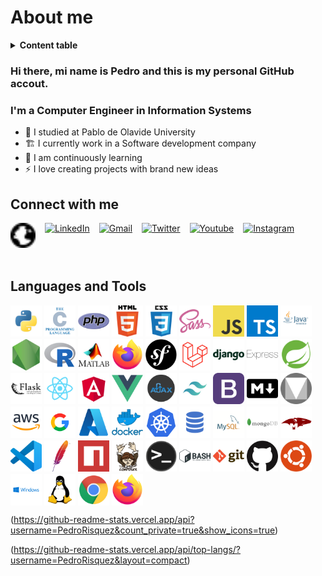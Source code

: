 # About me

<!-- TABLE OF CONTENTS -->
<details >
  <summary><strong>Content table</strong></summary>
  <ul>
    <li><a href="#connect-with-me">Connect with me</a></li>
    <li><a href="#languages-and-tools">Languages and Tools</a></li>
    <!-- <li><a href="#website">Website</a></li> -->
  </ul>
</details>

### Hi there, mi name is Pedro and this is my personal GitHub accout.

### I'm a Computer Engineer in Information Systems

- 🔭 I studied at Pablo de Olavide University
- :building_construction: I currently work in a Software development company
- 🌱 I am continuously learning
- ⚡ I love creating projects with brand new ideas

## Connect with me
<div style="display: flex;flex-wrap: wrap;gap: 15px;">
<a href="http://eagleeye.westeurope.cloudapp.azure.com"><img class="web" alt="eagleeye" width="40px" src="https://raw.githubusercontent.com/iconic/open-iconic/master/svg/globe.svg" /></a>
<a href="https://www.linkedin.com/in/pedro-r%C3%ADsquez-calvillo-97a080171/"><img class="contact" alt="LinkedIn" width="40px" src="https://cdn.jsdelivr.net/npm/simple-icons@v3/icons/linkedin.svg" /></a>
<a href="mailto:pedrorc983@gmail.com"><img class="contact" alt="Gmail" width="40px" src="https://cdn.jsdelivr.net/npm/simple-icons@v3/icons/gmail.svg" /></a>
<a href=""><img class="contact" alt="Twitter" width="40px" src="https://cdn.jsdelivr.net/npm/simple-icons@v3/icons/twitter.svg"/></a>
<a href=""><img class="contact" alt="Youtube" width="40px" src="https://cdn.jsdelivr.net/npm/simple-icons@v3/icons/youtube.svg"/></a>
<a href=""><img class="contact" alt="Instagram" width="40px" src="https://cdn.jsdelivr.net/npm/simple-icons@v3/icons/instagram.svg"/></a>
</div>
<br />

## Languages and Tools

<!-- Languajes -->
<div style="display: flex;flex-wrap: wrap;gap: 4px;">
    <img class="tech" alt="Python" width="50px" src="https://raw.githubusercontent.com/github/explore/80688e429a7d4ef2fca1e82350fe8e3517d3494d/topics/python/python.png" />
    <img class="tech" alt="C" width="50px" src="https://raw.githubusercontent.com/github/explore/80688e429a7d4ef2fca1e82350fe8e3517d3494d/topics/c/c.png" />
    <img class="tech" alt="Php" width="50px" src="https://raw.githubusercontent.com/github/explore/80688e429a7d4ef2fca1e82350fe8e3517d3494d/topics/php/php.png" />
    <img class="tech" alt="HTML5" width="50px" src="https://raw.githubusercontent.com/github/explore/80688e429a7d4ef2fca1e82350fe8e3517d3494d/topics/html/html.png" />
    <img class="tech" alt="CSS3" width="50px" src="https://raw.githubusercontent.com/github/explore/80688e429a7d4ef2fca1e82350fe8e3517d3494d/topics/css/css.png" />
    <img class="tech" alt="Sass" width="50px" src="https://raw.githubusercontent.com/github/explore/80688e429a7d4ef2fca1e82350fe8e3517d3494d/topics/sass/sass.png" />
    <img class="tech" alt="JavaScript" width="50px" src="https://raw.githubusercontent.com/github/explore/80688e429a7d4ef2fca1e82350fe8e3517d3494d/topics/javascript/javascript.png" />
    <img class="tech" alt="TypeScript" width="50px" src="https://raw.githubusercontent.com/github/explore/80688e429a7d4ef2fca1e82350fe8e3517d3494d/topics/typescript/typescript.png" />
    <img class="tech" alt="Java" width="50px" src="https://raw.githubusercontent.com/github/explore/80688e429a7d4ef2fca1e82350fe8e3517d3494d/topics/java/java.png" />
    <img class="tech" alt="Node.js" width="50px" src="https://raw.githubusercontent.com/github/explore/80688e429a7d4ef2fca1e82350fe8e3517d3494d/topics/nodejs/nodejs.png" />
    <img class="tech" alt="R" width="50px" src="https://raw.githubusercontent.com/github/explore/80688e429a7d4ef2fca1e82350fe8e3517d3494d/topics/r/r.png" />
    <img class="tech" alt="Matlab" width="50px" src="https://raw.githubusercontent.com/github/explore/80688e429a7d4ef2fca1e82350fe8e3517d3494d/topics/matlab/matlab.png" />
    <img class="tech" alt="Firefox" width="50px" src="https://raw.githubusercontent.com/github/explore/728542e0d33f83720614f61923a9cb424264db23/topics/firefox/firefox.png" />
    <!-- Back-end Framework -->
    <img class="tech" alt="Symfony" width="50px" src="https://raw.githubusercontent.com/github/explore/80688e429a7d4ef2fca1e82350fe8e3517d3494d/topics/symfony/symfony.png" />
    <img class="tech" alt="Laravel" width="50px" src="https://raw.githubusercontent.com/github/explore/80688e429a7d4ef2fca1e82350fe8e3517d3494d/topics/laravel/laravel.png" />
    <img class="tech" alt="Django" width="50px" src="https://raw.githubusercontent.com/github/explore/80688e429a7d4ef2fca1e82350fe8e3517d3494d/topics/django/django.png" />
    <img class="tech" alt="Express" width="50px" src="https://raw.githubusercontent.com/github/explore/80688e429a7d4ef2fca1e82350fe8e3517d3494d/topics/express/express.png" />
    <img class="tech" alt="Spring-Boot" width="50px" src="https://raw.githubusercontent.com/github/explore/80688e429a7d4ef2fca1e82350fe8e3517d3494d/topics/spring-boot/spring-boot.png" />
    <!-- Front-end Framework -->
    <img class="tech" alt="Flask" width="50px" src="https://raw.githubusercontent.com/github/explore/80688e429a7d4ef2fca1e82350fe8e3517d3494d/topics/flask/flask.png" />
    <img class="tech" alt="React" width="50px" src="https://raw.githubusercontent.com/github/explore/80688e429a7d4ef2fca1e82350fe8e3517d3494d/topics/react/react.png" />
    <img class="tech" alt="Angular" width="50px" src="https://raw.githubusercontent.com/github/explore/80688e429a7d4ef2fca1e82350fe8e3517d3494d/topics/angular/angular.png" />
    <img class="tech" alt="Vue" width="50px" src="https://raw.githubusercontent.com/github/explore/80688e429a7d4ef2fca1e82350fe8e3517d3494d/topics/vue/vue.png" />
    <img class="tech" alt="Ajax" width="50px" src="https://raw.githubusercontent.com/github/explore/8be26d91eb231fec0b8856359979ac09f27173fd/topics/ajax/ajax.png" />
    <!-- CSS and CSS Framework -->
    <img class="tech" alt="Tailwind" width="50px" src="https://raw.githubusercontent.com/github/explore/80688e429a7d4ef2fca1e82350fe8e3517d3494d/topics/tailwind/tailwind.png" />
    <img class="tech" alt="Bootstrap" width="50px" src="https://raw.githubusercontent.com/github/explore/80688e429a7d4ef2fca1e82350fe8e3517d3494d/topics/bootstrap/bootstrap.png" />
    <img class="tech" alt="Markdown" width="50px" src="https://raw.githubusercontent.com/github/explore/80688e429a7d4ef2fca1e82350fe8e3517d3494d/topics/markdown/markdown.png" />
    <img class="tech" alt="Material-Design" width="50px" src="https://raw.githubusercontent.com/github/explore/78df643247d429f6cc873026c0622819ad797942/topics/material-design/material-design.png" />
    <!-- Services -->
    <img class="tech" alt="Aws" width="50px" src="https://raw.githubusercontent.com/github/explore/80688e429a7d4ef2fca1e82350fe8e3517d3494d/topics/aws/aws.png" />
    <img class="tech" alt="Google" width="50px" src="https://raw.githubusercontent.com/github/explore/80688e429a7d4ef2fca1e82350fe8e3517d3494d/topics/google/google.png" />
    <img class="tech" alt="Azure" width="50px" src="https://raw.githubusercontent.com/github/explore/80688e429a7d4ef2fca1e82350fe8e3517d3494d/topics/azure/azure.png" />
    <!-- Infrastructure -->
    <img class="tech" alt="Docker" width="50px" src="https://raw.githubusercontent.com/github/explore/80688e429a7d4ef2fca1e82350fe8e3517d3494d/topics/docker/docker.png" />
    <img class="tech" alt="Kubernetes" width="50px" src="https://raw.githubusercontent.com/github/explore/80688e429a7d4ef2fca1e82350fe8e3517d3494d/topics/kubernetes/kubernetes.png" />
    <!-- BBDD -->
    <img class="tech" alt="SQL" width="50px" src="https://raw.githubusercontent.com/github/explore/80688e429a7d4ef2fca1e82350fe8e3517d3494d/topics/sql/sql.png" />
    <img class="tech" alt="MySQL" width="50px" src="https://raw.githubusercontent.com/github/explore/80688e429a7d4ef2fca1e82350fe8e3517d3494d/topics/mysql/mysql.png" />
    <img class="tech" alt="MongoDB" width="50px" src="https://raw.githubusercontent.com/github/explore/80688e429a7d4ef2fca1e82350fe8e3517d3494d/topics/mongodb/mongodb.png" />
    <img class="tech" alt="Mongoose" width="50px" src="https://raw.githubusercontent.com/github/explore/80688e429a7d4ef2fca1e82350fe8e3517d3494d/topics/mongoose/mongoose.png" />
    <!-- IDE - DEPENDENCY MANAGER TERMINAL -->
    <img class="tech" alt="Visual Studio Code" width="50px" src="https://raw.githubusercontent.com/github/explore/80688e429a7d4ef2fca1e82350fe8e3517d3494d/topics/visual-studio-code/visual-studio-code.png" />
    <img class="tech" alt="Maven" width="50px" src="https://raw.githubusercontent.com/github/explore/80688e429a7d4ef2fca1e82350fe8e3517d3494d/topics/maven/maven.png" />
    <img class="tech" alt="Npm" width="50px" src="https://raw.githubusercontent.com/github/explore/80688e429a7d4ef2fca1e82350fe8e3517d3494d/topics/npm/npm.png" />
    <img class="tech" alt="Composer" width="50px" src="https://raw.githubusercontent.com/github/explore/80688e429a7d4ef2fca1e82350fe8e3517d3494d/topics/composer/composer.png" />
    <img class="tech" alt="Terminal" width="50px" src="https://raw.githubusercontent.com/github/explore/80688e429a7d4ef2fca1e82350fe8e3517d3494d/topics/terminal/terminal.png" />
    <img class="tech" alt="Bash" width="50px" src="https://raw.githubusercontent.com/github/explore/80688e429a7d4ef2fca1e82350fe8e3517d3494d/topics/bash/bash.png" />
    <img class="tech" alt="Git" width="50px" src="https://raw.githubusercontent.com/github/explore/80688e429a7d4ef2fca1e82350fe8e3517d3494d/topics/git/git.png" />
    <img class="tech" alt="GitHub" width="50px" src="https://raw.githubusercontent.com/github/explore/78df643247d429f6cc873026c0622819ad797942/topics/github/github.png" />
    <img class="tech" alt="Ubuntu" width="50px" src="https://raw.githubusercontent.com/github/explore/78df643247d429f6cc873026c0622819ad797942/topics/ubuntu/ubuntu.png" />
    <img class="tech" alt="Windows" width="50px" src="https://raw.githubusercontent.com/github/explore/78df643247d429f6cc873026c0622819ad797942/topics/windows/windows.png" />
    <img class="tech" alt="Linux" width="50px" src="https://raw.githubusercontent.com/github/explore/80688e429a7d4ef2fca1e82350fe8e3517d3494d/topics/linux/linux.png" />
    <img class="tech" alt="Chrome" width="50px" src="https://raw.githubusercontent.com/github/explore/78df643247d429f6cc873026c0622819ad797942/topics/chrome/chrome.png" />
    <img class="tech" alt="Firefox" width="50px" src="https://raw.githubusercontent.com/github/explore/728542e0d33f83720614f61923a9cb424264db23/topics/firefox/firefox.png" />
</div>

(https://github-readme-stats.vercel.app/api?username=PedroRisquez&count_private=true&show_icons=true)

(https://github-readme-stats.vercel.app/api/top-langs/?username=PedroRisquez&layout=compact)





